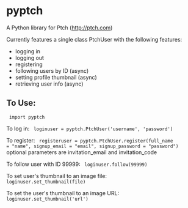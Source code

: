 pyptch
======

A Python library for Ptch (http://ptch.com)

Currently features a single class PtchUser with the following features:
- logging in
- logging out
- registering
- following users by ID (async)
- setting profile thumbnail (async)
- retrieving user info (async)

To Use:
---------

<code> import pyptch </code>

To log in:
<code> loginuser = pyptch.PtchUser('username', 'password') </code>

To register:
<code> registeruser = pyptch.PtchUser.register(full_name = "name", signup_email = "email", signup_password = "password") </code>
optional parameters are invitation_email and invitation_code

To follow user with ID 99999:
<code> loginuser.follow(99999) </code>

To set user's thumbnail to an image file:
<code> loginuser.set_thumbnail(file) </code>

To set the user's thumbnail to an image URL:
<code> loginuser.set_thumbnail('url') </code>

